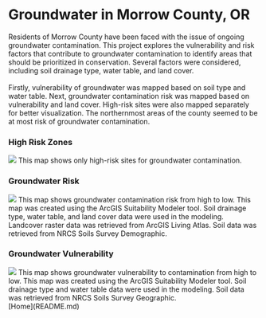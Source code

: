 # Groundwater in Morrow County, OR
Residents of Morrow County have been faced with the issue of ongoing groundwater contamination. This project explores the vulnerability and risk factors that contribute to groundwater contamination to identify areas that should be prioritized in conservation. Several factors were considered, including soil drainage type, water table, and land cover. 
<br>
<br>
Firstly, vulnerability of groundwater was mapped based on soil type and water table. Next, groundwater contamination risk was mapped based on vulnerability and land cover. High-risk sites were also mapped separately for better visualization. The northernmost areas of the county seemed to be at most risk of groundwater contamination.

### High Risk Zones
<img src="https://github.com/user-attachments/assets/46f64d0d-65d9-4e69-86aa-66554de95872">
This map shows only high-risk sites for groundwater contamination.

### Groundwater Risk
<img src="https://github.com/user-attachments/assets/162e314f-b23b-47dc-b075-c46c7074d85e">
This map shows groundwater contamination risk from high to low. This map was created using the ArcGIS Suitability Modeler tool. Soil drainage type, water table, and land cover data were used in the modeling. Landcover raster data was retrieved from ArcGIS Living Atlas. Soil data was retrieved from NRCS Soils Survey Demographic.

### Groundwater Vulnerability 
<img src="https://github.com/user-attachments/assets/94b4fdaa-5a09-41a2-805b-7552167547ae">
This map shows groundwater vulnerability to contamination from high to low. This map was created using the ArcGIS Suitability Modeler tool. Soil drainage type and water table data were used in the modeling. Soil data was retrieved from NRCS Soils Survey Geographic.

<br>
[Home](README.md)
